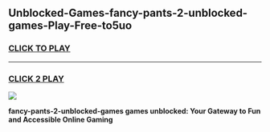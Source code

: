 
## Unblocked-Games-fancy-pants-2-unblocked-games-Play-Free-to5uo
<h3>
<a href="https://premium76.site?title=fancy-pants-2-unblocked-games&ref=15A">CLICK TO PLAY</a></h3>
<hr>

<h3>
<a href="https://premium76.site?title=fancy-pants-2-unblocked-games&ref=15A">CLICK 2 PLAY</a>
  
</h3>

<a href="https://premium76.site?title=fancy-pants-2-unblocked-games&ref=15A"><img src="https://clearcache.store/games.png"></a>


**fancy-pants-2-unblocked-games games unblocked: Your Gateway to Fun and Accessible Online Gaming**
